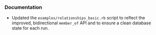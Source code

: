 ### Documentation
- Updated the `examples/relationships_basic.rb` script to reflect the improved, bidirectional `member_of` API and to ensure a clean database state for each run.
